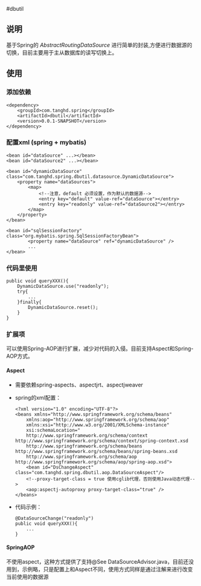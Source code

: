 #dbutil 

## 说明
基于Spring的 *AbstractRoutingDataSource* 进行简单的封装,方便进行数据源的切换，目前主要用于主从数据库的读写切换上。


## 使用 

### 添加依赖
	<dependency>
		<groupId>com.tanghd.spring</groupId>
		<artifactId>dbutil</artifactId>
		<version>0.0.1-SNAPSHOT</version>
	</dependency>
		
### 配置xml (spring + mybatis)

	<bean id="dataSource" ...></bean>
	<bean id="dataSource2" ...></bean>
		
	<bean id="dynamicDataSource" class="com.tanghd.spring.dbutil.datasource.DynamicDataSource">
		<property name="dataSources">
			<map>
				<!--注意，default 必须设置，作为默认的数据源-->
				<entry key="default" value-ref="dataSource"></entry>
				<entry key="readonly" value-ref="dataSource2"></entry>
			</map>
		</property>
	</bean>
		
	<bean id="sqlSessionFactory" class="org.mybatis.spring.SqlSessionFactoryBean">
			<property name="dataSource" ref="dynamicDataSource" />
			...
	</bean>
		
### 代码里使用

	public void queryXXX(){
		DynamicDataSource.use("readonly");
		try{
			...
		}finally{
			DynamicDataSource.reset();
		}
	}
		
### 扩展项
可以使用Spring-AOP进行扩展，减少对代码的入侵。目前支持Aspect和Spring-AOP方式。

#### Aspect
*	需要依赖spring-aspects、aspectjrt、aspectjweaver
*	spring的xml配置：

		<?xml version="1.0" encoding="UTF-8"?>
		<beans xmlns="http://www.springframework.org/schema/beans"
			xmlns:aop="http://www.springframework.org/schema/aop"
			xmlns:xsi="http://www.w3.org/2001/XMLSchema-instance"
			xsi:schemaLocation="
		    http://www.springframework.org/schema/context http://www.springframework.org/schema/context/spring-context.xsd
		    http://www.springframework.org/schema/beans http://www.springframework.org/schema/beans/spring-beans.xsd
		    http://www.springframework.org/schema/aop http://www.springframework.org/schema/aop/spring-aop.xsd">
		    <bean id="DsChangeAspect" class="com.tanghd.spring.dbutil.aop.DataSourceAspect"/>
		    <!--proxy-target-class = true 使用cglib代理，否则使用Java动态代理-->
		    <aop:aspectj-autoproxy proxy-target-class="true" />
		</beans>
		
*	代码示例：

		@DataSourceChange("readonly")
		public void queryXXX(){
			...
		}
		
#### SpringAOP
不使用aspect，这种方式提供了支持@See DataSourceAdvisor.java，目前还没用到，示例略，只是配置上和Aspect不同，使用方式同样是通过注解来进行改变当前使用的数据源		